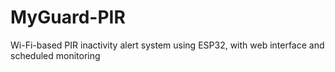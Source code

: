 # MyGuard-PIR
Wi-Fi-based PIR inactivity alert system using ESP32, with web interface and scheduled monitoring
